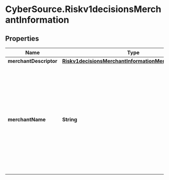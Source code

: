 # CyberSource.Riskv1decisionsMerchantInformation

## Properties
Name | Type | Description | Notes
------------ | ------------- | ------------- | -------------
**merchantDescriptor** | [**Riskv1decisionsMerchantInformationMerchantDescriptor**](Riskv1decisionsMerchantInformationMerchantDescriptor.md) |  | [optional] 
**merchantName** | **String** | Your company&#39;s name as you want it to appear to the customer in the issuing bank&#39;s authentication form. This value overrides the value specified by your merchant bank.  | [optional] 


